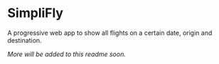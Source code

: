 # SimpliFly
A progressive web app to show all flights on a certain date, origin and destination.

*More will be added to this readme soon.*